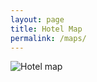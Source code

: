 ```yaml
---
layout: page
title: Hotel Map
permalink: /maps/
---
```


<img src="{{ site.baseurl }}/map.png" alt="Hotel map" title="Hotel map" />
